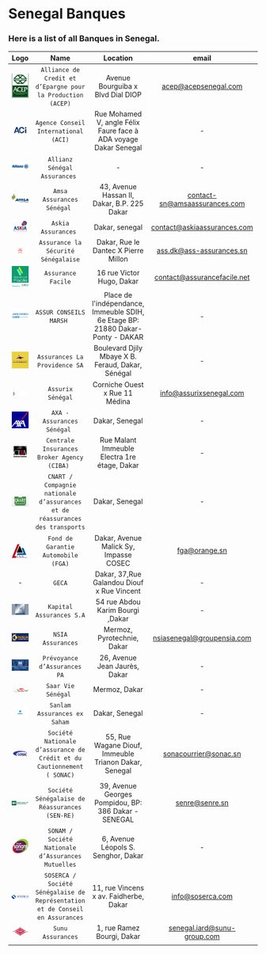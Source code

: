 # Senegal Banques
### Here is a list of all Banques in Senegal.

|              Logo              |                                     Name                                      |                                    Location                                    |             email             |                      website                       |             phone              |
|:------------------------------:|:-----------------------------------------------------------------------------:|:------------------------------------------------------------------------------:|:-----------------------------:|:--------------------------------------------------:|:------------------------------:|
|   ![img.png](assets/img.png)   |          `Alliance de Credit et d’Epargne pour la Production (ACEP)`          |                       Avenue Bourguiba x Blvd Dial DIOP                        |     acep@acepsenegal.com      |            http://www.acepsenegal.com/             | 221338697550/65 - 221338252935 |
| ![img_1.png](assets/img_1.png) |                     `Agence Conseil International (ACI)`                      |        Rue Mohamed V, angle Félix Faure face à ADA voyage Dakar Senegal        |               -               |            https://aci-assurances.com/             |          221338220717          |
| ![img_2.png](assets/img_2.png) |                         `Allianz Sénégal Assurances `                         |                                       -                                        |               -               |        https://www.allianz.sn/contact.html         |               -                |
| ![img.png](assets/img_23.png)  |                          `Amsa Assurances Sénégal `                           |                  43, Avenue Hassan II, Dakar, B.P. 225 Dakar                   | contact-sn@amsaassurances.com |          https://amsaassurances.com/web3/          |  221338393600 - 221338393601   |
|  ![img.png](assets/img_3.png)  |                              `Askia Assurances `                              |                                 Dakar, senegal                                 |  contact@askiaassurances.com  |            https://askiaassurances.net/            |  221338894041  - 221776692222  |
|  ![img.png](assets/img_4.png)  |                      `Assurance la Sécurité Sénégalaise`                      |                      Dakar, Rue le Dantec X Pierre Millon                      |   ass.dk@ass-assurances.sn    |           https://lasecu-assurances.sn/            |          221338490599          |
|  ![img.png](assets/img_5.png)  |                              `Assurance Facile`                               |                           16 rue Victor Hugo, Dakar                            |  contact@assurancefacile.net  |            https://assurancefacile.net/            |          221338211418          |
|  ![img.png](assets/img_6.png)  |                            `ASSUR CONSEILS MARSH `                            | Place de l'indépendance, Immeuble SDIH, 6e Etage BP: 21880 Dakar-Ponty - DAKAR |               -               |                         -                          |  221338893600 - 221338223830   |
|  ![img.png](assets/img_7.png)  |                         `Assurances La Providence SA`                         |               Boulevard Djily Mbaye X B. Feraud, Dakar, Sénégal                |               -               |        https://assuranceslaprovidence.com/         |          221338899077          |
|  ![img.png](assets/img_8.png)  |                               `Assurix Sénégal`                               |                         Corniche Ouest x Rue 11 Médina                         |    info@assurixsenegal.com    |          https://www.assurixsenegal.com/           |               -                |
|  ![img.png](assets/img_9.png)  |                          `AXA - Assurances Sénégal `                          |                                 Dakar, Senegal                                 |               -               |               https://www.axa.snsn/                |               -                |
| ![img.png](assets/img_10.png)  |                  `Centrale Insurances Broker Agency (CIBA) `                  |                  Rue Malant Immeuble Electra 1re étage, Dakar                  |               -               |                         -                          |               -                |
| ![img.png](assets/img_11.png)  | `CNART / Compagnie nationale d’assurances et de réassurances des transports`  |                                 Dakar, Senegal                                 |               -               |                         -                          |           338354254            |
| ![img.png](assets/img_12.png)  |                      `Fond de Garantie Automobile (FGA)`                      |                     Dakar, Avenue Malick Sy, Impasse COSEC                     |         fga@orange.sn         |                https://www.fga.sn/                 |          221338897171          |
|               -                |                                    `GECA`                                     |                   Dakar, 37,Rue Galandou Diouf x Rue Vincent                   |               -               |                         -                          |               -                |
| ![img.png](assets/img_13.png)  |                           `Kapital Assurances S.A`                            |                        54 rue Abdou Karim Bourgi ,Dakar                        |               -               |                         -                          |               -                |
| ![img.png](assets/img_14.png)  |                               `NSIA Assurances`                               |                           Mermoz, Pyrotechnie, Dakar                           |  nsiasenegal@groupensia.com   |           https://www.nsiassurances.sn/            |  221338896060 - 221778211010   |
| ![img.png](assets/img_15.png)  |                         `Prévoyance d’Assurances PA`                          |                         26, Avenue Jean Jaurès, Dakar                          |               -               |           https://www.nsiassurances.sn/            |          221338895252          |
| ![img.png](assets/img_16.png)  |                              `Saar Vie Sénégal `                              |                                 Mermoz, Dakar                                  |               -               |                https://saarvie.sn/                 |  221338649458 - 221338649451   |
| ![img.png](assets/img_17.png)  |                         `Sanlam Assurances ex Saham`                          |                                 Dakar, Senegal                                 |               -               |               https://sn.sanlam.com/               |          221338496900          |
| ![img.png](assets/img_18.png)  |    `Société Nationale d’assurance de Crédit et du Cautionnement ( SONAC)`     |             55, Rue Wagane Diouf, Immeuble Trianon Dakar, Senegal              |     sonacourrier@sonac.sn     |          https://www.sonacassurances.com/          |          221338898210          |
| ![img.png](assets/img_19.png)  |                `Société Sénégalaise de Réassurances (SEN-RE)`                 |              39, Avenue Georges Pompidou, BP: 386 Dakar - SENEGAL              |        senre@senre.sn         |                https://sen-re.com/                 |          221338228089          |
| ![img.png](assets/img_20.png)  |              `SONAM / Société Nationale d’Assurances Mutuelles`               |                      6, Avenue Léopols S. Senghor, Dakar                       |               -               |          https://www.sonamassurances.sn/           |               -                |
| ![img.png](assets/img_21.png)  | `SOSERCA / Société Sénégalaise de Représentation et de Conseil en Assurances` |                     11, rue Vincens x av. Faidherbe, Dakar                     |       info@soserca.com        |              https://www.soserca.com/              |  221338496383 - 221338235887   |
| ![img.png](assets/img_22.png)  |                               `Sunu Assurances`                               |                           1, rue Ramez Bourgi, Dakar                           | senegal.iard@sunu-group.com   | https://sunu-group.com/fr/notrereseau/filiales/sn  |  221338896200 - 221338213363   |
|                                |                                                                               |                                                                                |                               |                                                    |                                |